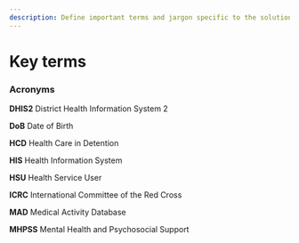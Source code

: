 ```yaml
---
description: Define important terms and jargon specific to the solution.
---
```


# Key terms

### Acronyms

**DHIS2** District Health Information System 2

**DoB** Date of Birth

**HCD** Health Care in Detention

**HIS** Health Information System

**HSU** Health Service User

**ICRC** International Committee of the Red Cross

**MAD** Medical Activity Database

**MHPSS** Mental Health and Psychosocial Support
